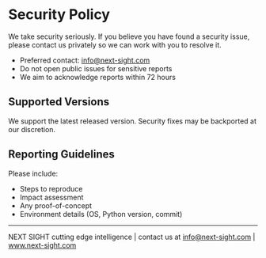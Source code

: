 # Security Policy

We take security seriously. If you believe you have found a security issue, please contact us privately so we can work with you to resolve it.

- Preferred contact: info@next-sight.com
- Do not open public issues for sensitive reports
- We aim to acknowledge reports within 72 hours

## Supported Versions

We support the latest released version. Security fixes may be backported at our discretion.

## Reporting Guidelines

Please include:
- Steps to reproduce
- Impact assessment
- Any proof-of-concept
- Environment details (OS, Python version, commit)

---
NEXT SIGHT cutting edge intelligence | contact us at info@next-sight.com | www.next-sight.com

